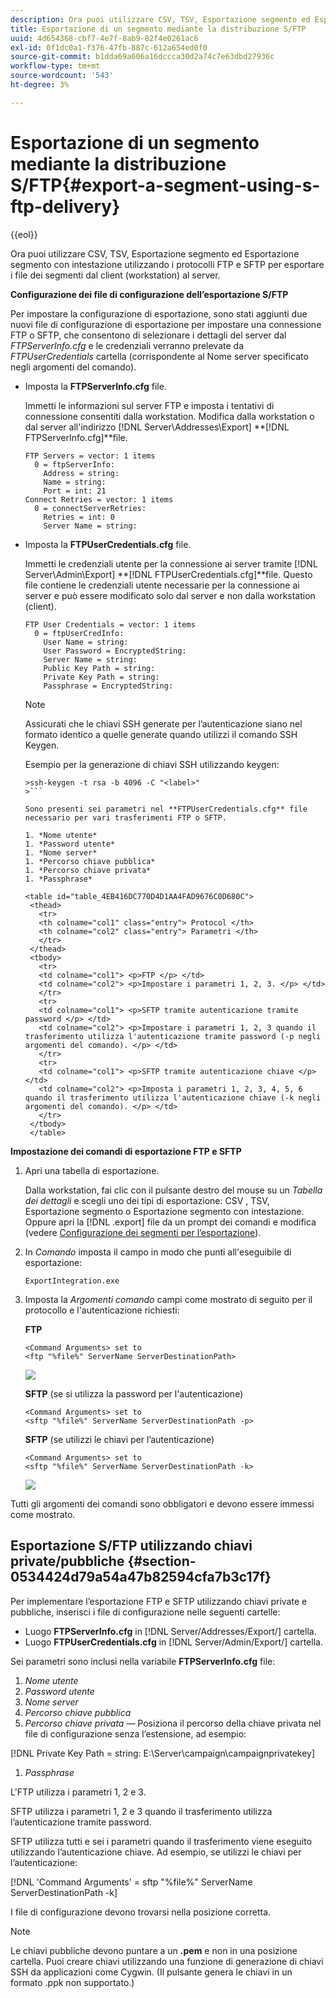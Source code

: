 ```yaml
---
description: Ora puoi utilizzare CSV, TSV, Esportazione segmento ed Esportazione segmento con intestazione utilizzando i protocolli FTP e SFTP per esportare i file dei segmenti dal client (workstation) al server.
title: Esportazione di un segmento mediante la distribuzione S/FTP
uuid: 4d654368-cbf7-4e7f-8ab9-82f4e0261ac6
exl-id: 0f1dc0a1-f376-47fb-887c-612a654ed0f0
source-git-commit: b1dda69a606a16dccca30d2a74c7e63dbd27936c
workflow-type: tm+mt
source-wordcount: '543'
ht-degree: 3%

---
```


# Esportazione di un segmento mediante la distribuzione S/FTP{#export-a-segment-using-s-ftp-delivery}

{{eol}}

Ora puoi utilizzare CSV, TSV, Esportazione segmento ed Esportazione segmento con intestazione utilizzando i protocolli FTP e SFTP per esportare i file dei segmenti dal client (workstation) al server.

**Configurazione dei file di configurazione dell’esportazione S/FTP**

Per impostare la configurazione di esportazione, sono stati aggiunti due nuovi file di configurazione di esportazione per impostare una connessione FTP o SFTP, che consentono di selezionare i dettagli del server dal *FTPServerInfo.cfg* e le credenziali verranno prelevate da *FTPUserCredentials* cartella (corrispondente al Nome server specificato negli argomenti del comando).

* Imposta la **FTPServerInfo.cfg** file.

   Immetti le informazioni sul server FTP e imposta i tentativi di connessione consentiti dalla workstation. Modifica dalla workstation o dal server all&#39;indirizzo  [!DNL Server\Addresses\Export\] **[!DNL FTPServerInfo.cfg]**file.

   ```
   FTP Servers = vector: 1 items 
     0 = ftpServerInfo:  
       Address = string:  
       Name = string:  
       Port = int: 21 
   Connect Retries = vector: 1 items 
     0 = connectServerRetries:  
       Retries = int: 0 
       Server Name = string:
   ```

* Imposta la **FTPUserCredentials.cfg** file.

   Immetti le credenziali utente per la connessione ai server tramite  [!DNL Server\Admin\Export\] **[!DNL FTPUserCredentials.cfg]**file. Questo file contiene le credenziali utente necessarie per la connessione ai server e può essere modificato solo dal server e non dalla workstation (client).

   ```
   FTP User Credentials = vector: 1 items 
     0 = ftpUserCredInfo: 
       User Name = string:  
       User Password = EncryptedString:  
       Server Name = string:  
       Public Key Path = string:  
       Private Key Path = string:  
       Passphrase = EncryptedString:
   ```

   >[!NOTE]
   >
   >Assicurati che le chiavi SSH generate per l’autenticazione siano nel formato identico a quelle generate quando utilizzi il comando SSH Keygen.
   >
   >Esempio per la generazione di chiavi SSH utilizzando keygen:
   >
   >
   ```
   >ssh-keygen -t rsa -b 4096 -C "<label>"
   >```

   Sono presenti sei parametri nel **FTPUserCredentials.cfg** file necessario per vari trasferimenti FTP o SFTP.

   1. *Nome utente*
   1. *Password utente*
   1. *Nome server*
   1. *Percorso chiave pubblica*
   1. *Percorso chiave privata*
   1. *Passphrase*

   <table id="table_4EB416DC770D4D1AA4FAD9676C0D680C"> 
    <thead> 
      <tr> 
      <th colname="col1" class="entry"> Protocol </th> 
      <th colname="col2" class="entry"> Parametri </th> 
      </tr> 
    </thead>
    <tbody> 
      <tr> 
      <td colname="col1"> <p>FTP </p> </td> 
      <td colname="col2"> <p>Impostare i parametri 1, 2, 3. </p> </td> 
      </tr> 
      <tr> 
      <td colname="col1"> <p>SFTP tramite autenticazione tramite password </p> </td> 
      <td colname="col2"> <p>Impostare i parametri 1, 2, 3 quando il trasferimento utilizza l'autenticazione tramite password (-p negli argomenti del comando). </p> </td> 
      </tr> 
      <tr> 
      <td colname="col1"> <p>SFTP tramite autenticazione chiave </p> </td> 
      <td colname="col2"> <p>Imposta i parametri 1, 2, 3, 4, 5, 6 quando il trasferimento utilizza l'autenticazione chiave (-k negli argomenti del comando). </p> </td> 
      </tr> 
    </tbody> 
    </table>

**Impostazione dei comandi di esportazione FTP e SFTP**

1. Apri una tabella di esportazione.

   Dalla workstation, fai clic con il pulsante destro del mouse su un *Tabella dei dettagli* e scegli uno dei tipi di esportazione: CSV , TSV, Esportazione segmento o Esportazione segmento con intestazione. Oppure apri la [!DNL .export] file da un prompt dei comandi e modifica (vedere [Configurazione dei segmenti per l’esportazione](../../../home/c-get-started/c-exp-data-seg-exp/t-config-sgts-expt.md#task-8857f221fa66463990ec9b60db6db372)).

1. In *Comando* imposta il campo in modo che punti all&#39;eseguibile di esportazione:

   ```
   ExportIntegration.exe
   ```

1. Imposta la *Argomenti comando* campi come mostrato di seguito per il protocollo e l&#39;autenticazione richiesti:

   **FTP**

   ```
   <Command Arguments> set to  
   <ftp "%file%" ServerName ServerDestinationPath>
   ```

   ![](assets/FTP_Command_arguments.png)

   **SFTP** (se si utilizza la password per l&#39;autenticazione)

   ```
   <Command Arguments> set to  
   <sftp "%file%" ServerName ServerDestinationPath -p>
   ```

   **SFTP** (se utilizzi le chiavi per l’autenticazione)

   ```
   <Command Arguments> set to  
   <sftp "%file%" ServerName ServerDestinationPath -k>
   ```

   ![](assets/SFTP_command_arguments.png)

Tutti gli argomenti dei comandi sono obbligatori e devono essere immessi come mostrato.

## Esportazione S/FTP utilizzando chiavi private/pubbliche {#section-0534424d79a54a47b82594cfa7b3c17f}

Per implementare l’esportazione FTP e SFTP utilizzando chiavi private e pubbliche, inserisci i file di configurazione nelle seguenti cartelle:

* Luogo **FTPServerInfo.cfg** in [!DNL Server/Addresses/Export/] cartella.
* Luogo **FTPUserCredentials.cfg** in [!DNL Server/Admin/Export/] cartella.

Sei parametri sono inclusi nella variabile **FTPServerInfo.cfg** file:

1. *Nome utente*
1. *Password utente*
1. *Nome server*
1. *Percorso chiave pubblica*
1. *Percorso chiave privata —* Posiziona il percorso della chiave privata nel file di configurazione senza l’estensione, ad esempio:

[!DNL Private Key Path = string: E:\\Server\\campaign\\campaignprivatekey]

1. *Passphrase*

L&#39;FTP utilizza i parametri 1, 2 e 3.

SFTP utilizza i parametri 1, 2 e 3 quando il trasferimento utilizza l’autenticazione tramite password.

SFTP utilizza tutti e sei i parametri quando il trasferimento viene eseguito utilizzando l’autenticazione chiave. Ad esempio, se utilizzi le chiavi per l’autenticazione:

[!DNL 'Command Arguments' = sftp "%file%" ServerName ServerDestinationPath -k]

I file di configurazione devono trovarsi nella posizione corretta.

>[!NOTE]
>
>Le chiavi pubbliche devono puntare a un **.pem** e non in una posizione cartella. Puoi creare chiavi utilizzando una funzione di generazione di chiavi SSH da applicazioni come Cygwin. (Il pulsante genera le chiavi in un formato .ppk non supportato.)
